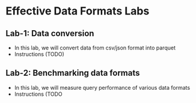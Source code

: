 <link rel='stylesheet' href='../assets/css/main.css'/>

# Effective Data Formats Labs


## Lab-1: Data conversion

- In this lab, we will convert data from csv/json format into parquet
- Instructions (TODO)

## Lab-2: Benchmarking data formats

- In this lab, we will measure query performance of various data formats
- Instructions (TODO
